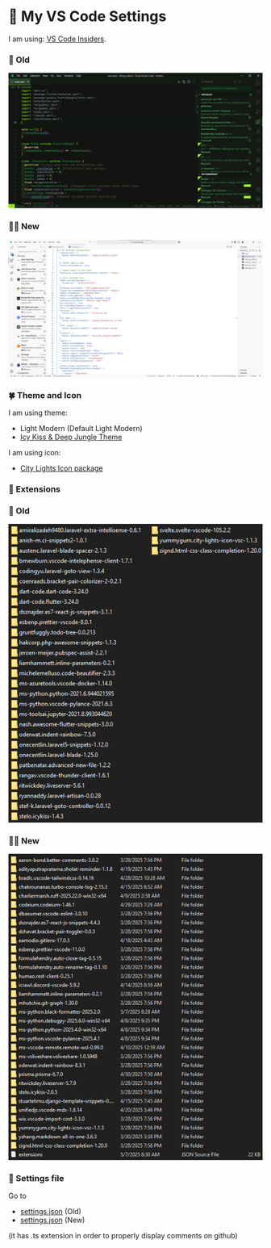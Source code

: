 # 📗 My VS Code Settings

I am using: [VS Code Insiders](https://code.visualstudio.com/insiders/).

### 🧓 Old

![Preview](img/preview_old.png)

### 👨‍🦱 New

![Preview](img/preview_2025.png)

### 🍀 Theme and Icon

I am using theme:

- Light Modern (Default Light Modern)
- [Icy Kiss & Deep Jungle Theme](https://marketplace.visualstudio.com/items?itemName=stelo.icykiss)

I am using icon:

- [City Lights Icon package](https://marketplace.visualstudio.com/items?itemName=Yummygum.city-lights-icon-vsc)

### 🧶 Extensions

### 🧓 Old

![Extensions](img/extensions2.png)

### 👨‍🦱 New

![Extensions](img/extensions_2025.png)

### 🧩 Settings file

Go to

- [settings.json](settings_old.ts) (Old)
- [settings.json](settings_2025.ts) (New)

(it has .ts extension in order to properly display comments on github)
